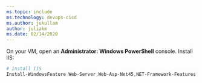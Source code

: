 ```yaml
---
ms.topic: include
ms.technology: devops-cicd
ms.author: jukullam
author: juliakm
ms.date: 02/14/2020
---
```


On your VM, open an **Administrator: Windows PowerShell** console. Install IIS:

```PowerShell
# Install IIS
Install-WindowsFeature Web-Server,Web-Asp-Net45,NET-Framework-Features
```
